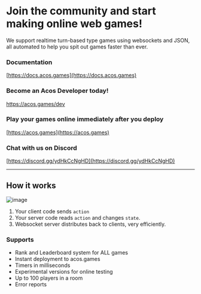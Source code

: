 # Join the community and start making online web games!

We support realtime turn-based type games using websockets and JSON, all automated to help you spit out games faster than ever.

### Documentation
[https://docs.acos.games](https://docs.acos.games)

### Become an Acos Developer today!
https://acos.games/dev

### Play your games online immediately after you deploy
[https://acos.games](https://acos.games)

### Chat with us on Discord
[https://discord.gg/ydHkCcNgHD](https://discord.gg/ydHkCcNgHD)

---

## How it works

![image](https://user-images.githubusercontent.com/96845776/149442515-21a2547f-d69b-4ee0-a9dc-d19fd975baa9.png)

1. Your client code sends `action`
2. Your server code reads `action` and changes `state`.
3. Websocket server distributes back to clients, very efficiently.

### Supports

- Rank and Leaderboard system for ALL games
- Instant deployment to acos.games
- Timers in milliseconds
- Experimental versions for online testing 
- Up to 100 players in a room
- Error reports
